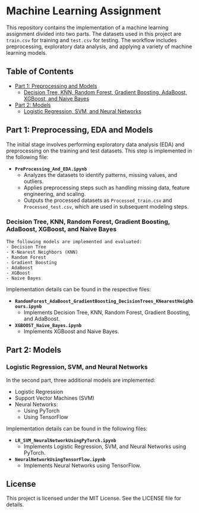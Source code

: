 # Machine Learning Assignment

This repository contains the implementation of a machine learning assignment divided into two parts. The datasets used in this project are `train.csv` for training and `test.csv` for testing. The workflow includes preprocessing, exploratory data analysis, and applying a variety of machine learning models.

## Table of Contents
- [Part 1: Preprocessing and Models](#part-1-preprocessing-and-eda)
   - [Decision Tree, KNN, Random Forest, Gradient Boosting, AdaBoost, XGBoost, and Naive Bayes](#decision-tree-knn-random-forest-gradient-boosting-adaboost-xgboost-and-naive-bayes)
- [Part 2: Models](#part-2-models)
  - [Logistic Regression, SVM, and Neural Networks](#logistic-regression-svm-and-neural-networks)

## Part 1: Preprocessing, EDA and Models
The initial stage involves performing exploratory data analysis (EDA) and preprocessing on the training and test datasets. This step is implemented in the following file:

- **`PreProcessing_And_EDA.ipynb`**
  - Analyzes the datasets to identify patterns, missing values, and outliers.
  - Applies preprocessing steps such as handling missing data, feature engineering, and scaling.
  - Outputs the processed datasets as `Processed_train.csv` and `Processed_test.csv`, which are used in subsequent modeling steps.
    
 ### Decision Tree, KNN, Random Forest, Gradient Boosting, AdaBoost, XGBoost, and Naive Bayes
    The following models are implemented and evaluated:
    - Decision Tree
    - K-Nearest Neighbors (KNN)
    - Random Forest
    - Gradient Boosting
    - AdaBoost
    - XGBoost
    - Naive Bayes
   
Implementation details can be found in the respective files:
- **`RandomForest_AdaBoost_GradientBoosting_DecisionTrees_KNearestNeighbours.ipynb`**
  - Implements Decision Tree, KNN, Random Forest, Gradient Boosting, and AdaBoost.
- **`XGBOOST_Naive_Bayes.ipynb`**
  - Implements XGBoost and Naive Bayes.

## Part 2: Models
### Logistic Regression, SVM, and Neural Networks
In the second part, three additional models are implemented:
- Logistic Regression
- Support Vector Machines (SVM)
- Neural Networks:
  - Using PyTorch
  - Using TensorFlow

Implementation details can be found in the following files:
- **`LR_SVM_NeuralNetworkUsingPyTorch.ipynb`**
  - Implements Logistic Regression, SVM, and Neural Networks using PyTorch.
- **`NeuralNetworkUsingTensorFlow.ipynb`**
  - Implements Neural Networks using TensorFlow.


## License
This project is licensed under the MIT License. See the LICENSE file for details.
